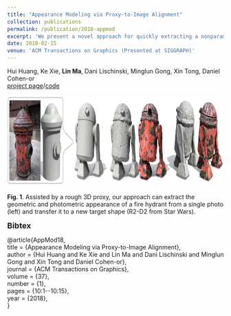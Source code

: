 ```yaml
---
title: "Appearance Modeling via Proxy-to-Image Alignment"
collection: publications
permalink: /publication/2018-appmod
excerpt: 'We present a novel approach for quickly extracting a nonparametric appearance model from a single photograph of a reference object, allowing users to easily enrich detail-less 3D shapes with realistic geometric detail and surface texture.'
date: 2018-02-15
venue: 'ACM Transactions on Graphics (Presented at SIGGRAPH)'
---
```


Hui Huang, Ke Xie, **Lin Ma**, Dani Lischinski, Minglun Gong, Xin Tong, Daniel Cohen-or  
[project page](http://vcc.szu.edu.cn/research/2018/AppMod.html)/[code](https://github.com/marlinilram/AppMod)  

<p style="text-align:center;">
<strong><img src="/images/20171026173824_976.jpeg" width="900" height="211" alt=""><br>
</strong> 
</p>

<div style="text-align:left;">
<strong><strong>Fig. 1</strong><span style="font-weight:normal;">. Assisted by a rough 3D proxy, our approach can extract the geometric and photometric appearance of a fire hydrant from a single photo (left) and&nbsp;</span><span style="font-weight:normal;">transfer it to a new target shape (R2-D2 from Star Wars).</span></strong> 
</div>

<p style="text-align:justify;">
<b><strong><span style="font-size:18px;">Bibtex</span></strong></b> 
</p>

<p style="text-align:justify;">
@article{AppMod18,<br>
title = {Appearance Modeling via Proxy-to-Image Alignment},<br>
author = {Hui Huang and Ke Xie and Lin Ma and Dani Lischinski and Minglun Gong and Xin Tong and Daniel Cohen-or},<br>
journal = {ACM Transactions on Graphics},<br>
volume = {37},<br>
number = {1},<br>
pages = {10:1--10:15},&nbsp;&nbsp;<br>
year = {2018},<br>
}
</p>